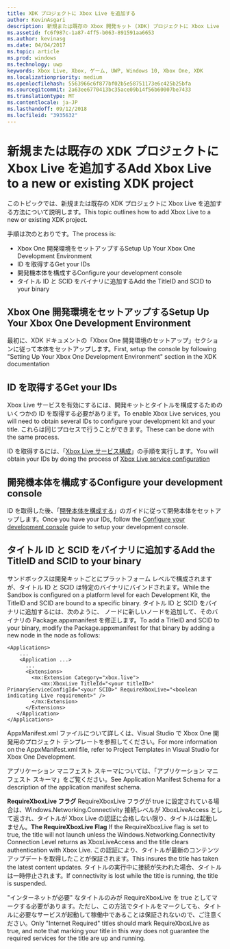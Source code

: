 ```yaml
---
title: XDK プロジェクトに Xbox Live を追加する
author: KevinAsgari
description: 新規または既存の Xbox 開発キット (XDK) プロジェクトに Xbox Live を追加する方法について説明します。
ms.assetid: fc6f987c-1a87-4ff5-b063-891591aa6653
ms.author: kevinasg
ms.date: 04/04/2017
ms.topic: article
ms.prod: windows
ms.technology: uwp
keywords: Xbox Live, Xbox, ゲーム, UWP, Windows 10, Xbox One, XDK
ms.localizationpriority: medium
ms.openlocfilehash: 5563966c6f877bf02b5e58751173e6c425b25bfa
ms.sourcegitcommit: 2a63ee6770413bc35ace09b14f56b60007be7433
ms.translationtype: MT
ms.contentlocale: ja-JP
ms.lasthandoff: 09/12/2018
ms.locfileid: "3935632"
---
```

# <a name="add-xbox-live-to-a-new-or-existing-xdk-project"></a><span data-ttu-id="a0d0a-104">新規または既存の XDK プロジェクトに Xbox Live を追加する</span><span class="sxs-lookup"><span data-stu-id="a0d0a-104">Add Xbox Live to a new or existing XDK project</span></span>

<span data-ttu-id="a0d0a-105">このトピックでは、新規または既存の XDK プロジェクトに Xbox Live を追加する方法について説明します。</span><span class="sxs-lookup"><span data-stu-id="a0d0a-105">This topic outlines how to add Xbox Live to a new or existing XDK project.</span></span>

<span data-ttu-id="a0d0a-106">手順は次のとおりです。</span><span class="sxs-lookup"><span data-stu-id="a0d0a-106">The process is:</span></span>

- <span data-ttu-id="a0d0a-107">Xbox One 開発環境をセットアップする</span><span class="sxs-lookup"><span data-stu-id="a0d0a-107">Setup Up Your Xbox One Development Environment</span></span>
- <span data-ttu-id="a0d0a-108">ID を取得する</span><span class="sxs-lookup"><span data-stu-id="a0d0a-108">Get your IDs</span></span>
- <span data-ttu-id="a0d0a-109">開発機本体を構成する</span><span class="sxs-lookup"><span data-stu-id="a0d0a-109">Configure your development console</span></span>
- <span data-ttu-id="a0d0a-110">タイトル ID と SCID をバイナリに追加する</span><span class="sxs-lookup"><span data-stu-id="a0d0a-110">Add the TitleID and SCID to your binary</span></span>


## <a name="setup-up-your-xbox-one-development-environment"></a><span data-ttu-id="a0d0a-111">Xbox One 開発環境をセットアップする</span><span class="sxs-lookup"><span data-stu-id="a0d0a-111">Setup Up Your Xbox One Development Environment</span></span>
<span data-ttu-id="a0d0a-112">最初に、XDK ドキュメントの「Xbox One 開発環境のセットアップ」セクションに従って本体をセットアップします。</span><span class="sxs-lookup"><span data-stu-id="a0d0a-112">First, setup the console by following "Setting Up Your Xbox One Development Environment" section in the XDK documentation</span></span>

## <a name="get-your-ids"></a><span data-ttu-id="a0d0a-113">ID を取得する</span><span class="sxs-lookup"><span data-stu-id="a0d0a-113">Get your IDs</span></span>

<span data-ttu-id="a0d0a-114">Xbox Live サービスを有効にするには、開発キットとタイトルを構成するためのいくつかの ID を取得する必要があります。</span><span class="sxs-lookup"><span data-stu-id="a0d0a-114">To enable Xbox Live services, you will need to obtain several IDs to configure your development kit and your title.</span></span> <span data-ttu-id="a0d0a-115">これらは同じプロセスで行うことができます。</span><span class="sxs-lookup"><span data-stu-id="a0d0a-115">These can be done with the same process.</span></span>

<span data-ttu-id="a0d0a-116">ID を取得するには、「[Xbox Live サービス構成](../xbox-live-service-configuration.md)」の手順を実行します。</span><span class="sxs-lookup"><span data-stu-id="a0d0a-116">You will obtain your IDs by doing the process of [Xbox Live service configuration](../xbox-live-service-configuration.md)</span></span>

## <a name="configure-your-development-console"></a><span data-ttu-id="a0d0a-117">開発機本体を構成する</span><span class="sxs-lookup"><span data-stu-id="a0d0a-117">Configure your development console</span></span>

<span data-ttu-id="a0d0a-118">ID を取得した後、「[開発本体を構成する](configure-your-development-console.md)」のガイドに従って開発本体をセットアップします。</span><span class="sxs-lookup"><span data-stu-id="a0d0a-118">Once you have your IDs, follow the [Configure your development console](configure-your-development-console.md) guide to setup your development console.</span></span>

## <a name="add-the-titleid-and-scid-to-your-binary"></a><span data-ttu-id="a0d0a-119">タイトル ID と SCID をバイナリに追加する</span><span class="sxs-lookup"><span data-stu-id="a0d0a-119">Add the TitleID and SCID to your binary</span></span>
<span data-ttu-id="a0d0a-120">サンドボックスは開発キットごとにプラットフォーム レベルで構成されますが、タイトル ID と SCID は特定のバイナリにバインドされます。</span><span class="sxs-lookup"><span data-stu-id="a0d0a-120">While the Sandbox is configured on a platform level for each Development Kit, the TitleID and SCID are bound to a specific binary.</span></span> <span data-ttu-id="a0d0a-121">タイトル ID と SCID をバイナリに追加するには、次のように、<Extensions> ノードに新しいノードを追加して、そのバイナリの Package.appxmanifest を修正します。</span><span class="sxs-lookup"><span data-stu-id="a0d0a-121">To add a TitleID and SCID to your binary, modify the Package.appxmanifest for that binary by adding a new node in the <Extensions> node as follows:</span></span>

```
<Applications>
    ...
    <Application ...>
      ...
      <Extensions>
        <mx:Extension Category="xbox.live">
           <mx:XboxLive TitleId="<your titleID>" PrimaryServiceConfigId="<your SCID>" RequireXboxLive="<boolean indicating Live requirement>" />
        </mx:Extension>
      </Extensions>
   </Application>
</Applications>
```

<span data-ttu-id="a0d0a-122">AppxManifest.xml ファイルについて詳しくは、Visual Studio で Xbox One 開発用のプロジェクト テンプレートを参照してください。</span><span class="sxs-lookup"><span data-stu-id="a0d0a-122">For more information on the AppxManifest.xml file, refer to Project Templates in Visual Studio for Xbox One Development.</span></span>

<span data-ttu-id="a0d0a-123">アプリケーション マニフェスト スキーマについては、「アプリケーション マニフェスト スキーマ」をご覧ください。</span><span class="sxs-lookup"><span data-stu-id="a0d0a-123">See Application Manifest Schema for a description of the application manifest schema.</span></span>

<span data-ttu-id="a0d0a-124">**RequireXboxLive フラグ** RequireXboxLive フラグが true に設定されている場合は、Windows.Networking.Connectivity 接続レベルが XboxLiveAccess として返され、タイトルが Xbox Live の認証に合格しない限り、タイトルは起動しません。</span><span class="sxs-lookup"><span data-stu-id="a0d0a-124">**The RequireXboxLive Flag** If the RequireXboxLive flag is set to true, the title will not launch unless the Windows.Networking.Connectivity Connection Level returns as XboxLiveAccess and the title clears authentication with Xbox Live.</span></span> <span data-ttu-id="a0d0a-125">この認証により、タイトルが最新のコンテンツ アップデートを取得したことが保証されます。</span><span class="sxs-lookup"><span data-stu-id="a0d0a-125">This insures the title has taken the latest content updates.</span></span> <span data-ttu-id="a0d0a-126">タイトルの実行中に接続が失われた場合、タイトルは一時停止されます。</span><span class="sxs-lookup"><span data-stu-id="a0d0a-126">If connectivity is lost while the title is running, the title is suspended.</span></span>

<span data-ttu-id="a0d0a-127">"インターネットが必要" なタイトルのみが RequireXboxLive を true としてマークする必要があります。ただし、この方法でタイトルをマークしても、タイトルに必要なサービスが起動して稼働中であることは保証されないので、ご注意ください。</span><span class="sxs-lookup"><span data-stu-id="a0d0a-127">Only "Internet Required" titles should mark RequireXboxLive as true, and note that marking your title in this way does not guarantee the required services for the title are up and running.</span></span>

